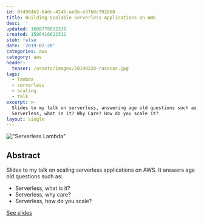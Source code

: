 ```yaml
---
id: 0f4984b2-64dc-4246-ae9b-e37b8c702668
title: Building Scalable Serverless Applications on AWS
desc: ''
updated: 1608778852338
created: 1596416622312
stub: false
date: '2019-02-28'
categories: aws
category: aws
header:
  teaser: /assets/images/20190228-racecar.jpg
tags:
  - lambda
  - serverless
  - scaling
  - talk
excerpt: >-
  Slides to my talk on serverless, answering age old questions such as:
  Serverless, what is it? Why Care? How do you scale it?
layout: single
---
```


!["Serverless Lambda"](https://kevinslin-images.s3.us-west-2.amazonaws.com/images/20190228-racecar.jpg)

## Abstract
Slides to my talk on scaling serverless applications on AWS. It answers age old questions such as:
- Serverless, what is it?
- Serverless, why care?
- Serverless, how do you scale?

<a href="/assets/talks/sls.pdf" class="btn btn--info btn--large">See slides </a>

